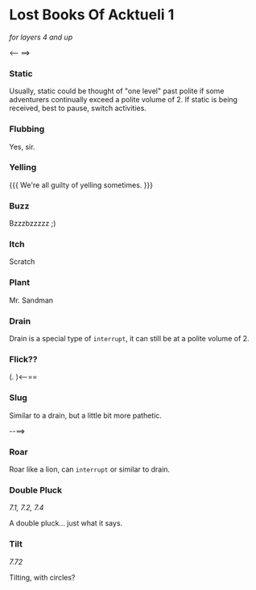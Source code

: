 # Lost Books Of Acktueli 1
*for layers 4 and up*

<-- ==>

### Static
Usually, static could be thought of "one level" past polite if some adventurers continually exceed a polite volume of 2.  If static is being received, best to pause, switch activities.

### Flubbing
Yes, sir.

### Yelling
{{{ We're all guilty of yelling sometimes. }}}

### Buzz
Bzzzbzzzzz ;)

### Itch
Scratch

### Plant
Mr. Sandman

### Drain
Drain is a special type of `interrupt`, it can still be at a polite volume of 2.

### Flick??
(. )<--==

### Slug
Similar to a drain, but a little bit more pathetic.

--==>

### Roar
Roar like a lion, can `interrupt` or similar to drain.

### Double Pluck
*7.1, 7.2, 7.4*

A double pluck... just what it says.

### Tilt
*7.72*

Tilting, with circles?